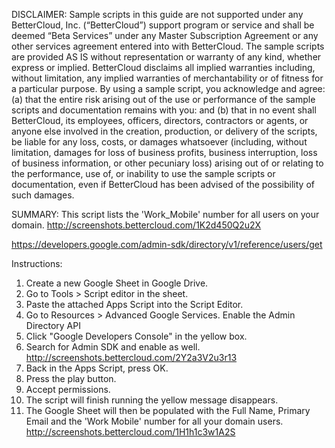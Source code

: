 DISCLAIMER: Sample scripts in this guide are not supported under any BetterCloud, Inc. (“BetterCloud”) support program or service and shall be deemed “Beta Services” under any Master Subscription Agreement or any other services agreement entered into with BetterCloud. The sample scripts are provided AS IS without representation or warranty of any kind, whether express or implied. BetterCloud disclaims all implied warranties including, without limitation, any implied warranties of merchantability or of fitness for a particular purpose. By using a sample script, you acknowledge and agree: (a) that the entire risk arising out of the use or performance of the sample scripts and documentation remains with you: and (b) that in no event shall BetterCloud, its employees, officers, directors, contractors or agents, or anyone else involved in the creation, production, or delivery of the scripts, be liable for any loss, costs, or damages whatsoever (including, without limitation, damages for loss of business profits, business interruption, loss of business information, or other pecuniary loss) arising out of or relating to the performance, use of, or inability to use the sample scripts or documentation, even if BetterCloud has been advised of the possibility of such damages.

SUMMARY: This script lists the 'Work_Mobile' number for all users on your domain. http://screenshots.bettercloud.com/1K2d450Q2u2X

https://developers.google.com/admin-sdk/directory/v1/reference/users/get

Instructions:

1. Create a new Google Sheet in Google Drive.
2. Go to Tools > Script editor in the sheet.
3. Paste the attached Apps Script into the Script Editor. 
4. Go to Resources > Advanced Google Services. Enable the Admin Directory API
5. Click "Google Developers Console" in the yellow box.
6. Search for Admin SDK and enable as well. http://screenshots.bettercloud.com/2Y2a3V2u3r13
7. Back in the Apps Script, press OK.
8. Press the play button.
9. Accept permissions.
10. The script will finish running the yellow message disappears.
11. The Google Sheet will then be populated with the Full Name, Primary Email and the 'Work Mobile' number for all your domain users. http://screenshots.bettercloud.com/1H1h1c3w1A2S 

